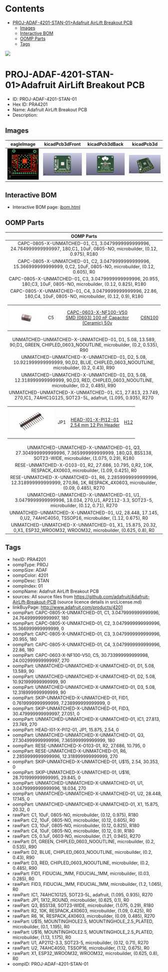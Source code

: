 



Contents
========

* [PROJ-ADAF-4201-STAN-01>Adafruit AirLift Breakout PCB](#proj-adaf-4201-stan-01adafruit-airlift-breakout-pcb)
	* [Images](#images)
	* [Interactive BOM](#interactive-bom)
	* [OOMP Parts](#oomp-parts)
	* [Tags](#tags)
  
![][im]
# PROJ-ADAF-4201-STAN-01>Adafruit AirLift Breakout PCB

- ID: PROJ-ADAF-4201-STAN-01
- Hex ID: PRA4201
- Name: Adafruit AirLift Breakout PCB
- Description: 

## Images
  
  

|eagleImage|kicadPcb3dFront|kicadPcb3dBack|kicadPcb3d|
| :---: | :---: | :---: | :---: |
|[![eagleImage](eagleImage_140.png)](eagleImage_600.png)|[![kicadPcb3dFront](kicadPcb3dFront_140.png)](kicadPcb3dFront_600.png)|[![kicadPcb3dBack](kicadPcb3dBack_140.png)](kicadPcb3dBack_600.png)|[![kicadPcb3d](kicadPcb3d_140.png)](kicadPcb3d_600.png)|

## Interactive BOM

- Interactive BOM page: [ibom.html](kicad/bom/ibom.html)

## OOMP Parts
  

|OOMP Parts|
| :---: |
|CAPC-0805-X-UNMATCHED-01, C1, 3.0479999999999996, 24.764999999999997, 180,C1, 10uF, 0805-NO, microbuilder, (0.12, 0.975), R180|
|CAPC-0805-X-UNMATCHED-01, C2, 3.0479999999999996, 15.366999999999999, 0,C2, 10uF, 0805-NO, microbuilder, (0.12, 0.605), R0|
|CAPC-0805-X-UNMATCHED-01, C3, 3.0479999999999996, 20.955, 180,C3, 10uF, 0805-NO, microbuilder, (0.12, 0.825), R180|
|CAPC-0805-X-UNMATCHED-01, C4, 3.0479999999999996, 22.86, 180,C4, 10uF, 0805-NO, microbuilder, (0.12, 0.9), R180|
|<table><tr><td>![CAPC-0603-X-NF100-V50](https://raw.githubusercontent.com/oomlout/oomlout_OOMP_parts/main/CAPC-0603-X-NF100-V50/image_140.jpg)</td><td> C5</td><td>[CAPC-0603-X-NF100-V50<br>SMD (0603) 100 nF Capacitor (Ceramic) 50v](https://github.com/oomlout/oomlout_OOMP_parts/tree/main/CAPC-0603-X-NF100-V50/)</td><td>[C6N100](https://github.com/oomlout/oomlout_OOMP_parts/tree/main/CAPC-0603-X-NF100-V50/)</td></tr></table>|
|UNMATCHED-UNMATCHED-X-UNMATCHED-01, D1, 5.08, 13.589, 90,D1, GREEN, CHIPLED_0603_NOOUTLINE, microbuilder, (0.2, 0.535), R90|
|UNMATCHED-UNMATCHED-X-UNMATCHED-01, D2, 5.08, 10.921999999999999, 90,D2, BLUE, CHIPLED_0603_NOOUTLINE, microbuilder, (0.2, 0.43), R90|
|UNMATCHED-UNMATCHED-X-UNMATCHED-01, D3, 5.08, 12.318999999999999, 90,D3, RED, CHIPLED_0603_NOOUTLINE, microbuilder, (0.2, 0.485), R90|
|UNMATCHED-UNMATCHED-X-UNMATCHED-01, IC1, 27.813, 23.749, 270,IC1, 74AHC1G125, SOT23-5L, adafruit, (1.095, 0.935), R270|
|<table><tr><td>![HEAD-I01-X-PI12-01](https://raw.githubusercontent.com/oomlout/oomlout_OOMP_parts/main/HEAD-I01-X-PI12-01/image_140.jpg)</td><td> JP1</td><td>[HEAD-I01-X-PI12-01<br>2.54 mm 12 Pin Header](https://github.com/oomlout/oomlout_OOMP_parts/tree/main/HEAD-I01-X-PI12-01/)</td><td>[H12](https://github.com/oomlout/oomlout_OOMP_parts/tree/main/HEAD-I01-X-PI12-01/)</td></tr></table>|
|UNMATCHED-UNMATCHED-X-UNMATCHED-01, Q3, 27.304999999999996, 7.365999999999999, 180,Q3, BSS138, SOT23-WIDE, microbuilder, (1.075, 0.29), R180|
|RESE-UNMATCHED-X-O103-01, R2, 27.686, 10.795, 0,R2, 10K, RESPACK_4X0603, microbuilder, (1.09, 0.425), R0|
|RESE-UNMATCHED-X-UNMATCHED-01, R6, 2.2859999999999996, 12.318999999999999, 270,R6, 1K, RESPACK_4X0603, microbuilder, (0.09, 0.485), R270|
|UNMATCHED-UNMATCHED-X-UNMATCHED-01, U1, 3.0479999999999996, 18.034, 270,U1, AP2112-3.3, SOT23-5, microbuilder, (0.12, 0.71), R270|
|UNMATCHED-UNMATCHED-X-UNMATCHED-01, U2, 28.448, 17.145, 0,U2, 74AHC4050, TSSOP16, microbuilder, (1.12, 0.675), R0|
|UNMATCHED-UNMATCHED-X-UNMATCHED-01, X1, 15.875, 20.32, 0,X1, ESP32_WROOM32, WROOM32, microbuilder, (0.625, 0.8), R0|

## Tags

- hexID: PRA4201
- oompType: PROJ
- oompSize: ADAF
- oompColor: 4201
- oompDesc: STAN
- oompIndex: 01
- oompName: Adafruit AirLift Breakout PCB
- sources: All source files from https://github.com/adafruit/Adafruit-AirLift-Breakout-PCB (source licence details in srcLicense.md)
- linkBuyPage: http://www.adafruit.com/products/4201
- oompPart: CAPC-0805-X-UNMATCHED-01, C1, 3.0479999999999996, 24.764999999999997, 180
- oompPart: CAPC-0805-X-UNMATCHED-01, C2, 3.0479999999999996, 15.366999999999999, 0
- oompPart: CAPC-0805-X-UNMATCHED-01, C3, 3.0479999999999996, 20.955, 180
- oompPart: CAPC-0805-X-UNMATCHED-01, C4, 3.0479999999999996, 22.86, 180
- oompPart: CAPC-0603-X-NF100-V50, C5, 30.733999999999998, 24.002999999999997, 270
- oompPart: UNMATCHED-UNMATCHED-X-UNMATCHED-01, D1, 5.08, 13.589, 90
- oompPart: UNMATCHED-UNMATCHED-X-UNMATCHED-01, D2, 5.08, 10.921999999999999, 90
- oompPart: UNMATCHED-UNMATCHED-X-UNMATCHED-01, D3, 5.08, 12.318999999999999, 90
- oompPart: SKIP-UNMATCHED-X-UNMATCHED-01, FID1, 0.7619999999999999, 7.238999999999999, 0
- oompPart: SKIP-UNMATCHED-X-UNMATCHED-01, FID3, 30.479999999999997, 27.051, 0
- oompPart: UNMATCHED-UNMATCHED-X-UNMATCHED-01, IC1, 27.813, 23.749, 270
- oompPart: HEAD-I01-X-PI12-01, JP1, 15.875, 2.54, 0
- oompPart: UNMATCHED-UNMATCHED-X-UNMATCHED-01, Q3, 27.304999999999996, 7.365999999999999, 180
- oompPart: RESE-UNMATCHED-X-O103-01, R2, 27.686, 10.795, 0
- oompPart: RESE-UNMATCHED-X-UNMATCHED-01, R6, 2.2859999999999996, 12.318999999999999, 270
- oompPart: SKIP-UNMATCHED-X-UNMATCHED-01, U$15, 2.54, 30.353, 0
- oompPart: SKIP-UNMATCHED-X-UNMATCHED-01, U$16, 28.701999999999995, 29.845, 0
- oompPart: UNMATCHED-UNMATCHED-X-UNMATCHED-01, U1, 3.0479999999999996, 18.034, 270
- oompPart: UNMATCHED-UNMATCHED-X-UNMATCHED-01, U2, 28.448, 17.145, 0
- oompPart: UNMATCHED-UNMATCHED-X-UNMATCHED-01, X1, 15.875, 20.32, 0
- rawPart: C1, 10uF, 0805-NO, microbuilder, (0.12, 0.975), R180
- rawPart: C2, 10uF, 0805-NO, microbuilder, (0.12, 0.605), R0
- rawPart: C3, 10uF, 0805-NO, microbuilder, (0.12, 0.825), R180
- rawPart: C4, 10uF, 0805-NO, microbuilder, (0.12, 0.9), R180
- rawPart: C5, 0.1uF, 0603-NO, microbuilder, (1.21, 0.945), R270
- rawPart: D1, GREEN, CHIPLED_0603_NOOUTLINE, microbuilder, (0.2, 0.535), R90
- rawPart: D2, BLUE, CHIPLED_0603_NOOUTLINE, microbuilder, (0.2, 0.43), R90
- rawPart: D3, RED, CHIPLED_0603_NOOUTLINE, microbuilder, (0.2, 0.485), R90
- rawPart: FID1, FIDUCIAL_1MM, FIDUCIAL_1MM, microbuilder, (0.03, 0.285), R0
- rawPart: FID3, FIDUCIAL_1MM, FIDUCIAL_1MM, microbuilder, (1.2, 1.065), R0
- rawPart: IC1, 74AHC1G125, SOT23-5L, adafruit, (1.095, 0.935), R270
- rawPart: JP1, 1X12_ROUND, microbuilder, (0.625, 0.1), R0
- rawPart: Q3, BSS138, SOT23-WIDE, microbuilder, (1.075, 0.29), R180
- rawPart: R2, 10K, RESPACK_4X0603, microbuilder, (1.09, 0.425), R0
- rawPart: R6, 1K, RESPACK_4X0603, microbuilder, (0.09, 0.485), R270
- rawPart: U$15, MOUNTINGHOLE2.5, MOUNTINGHOLE_2.5_PLATED, microbuilder, (0.1, 1.195), R0
- rawPart: U$16, MOUNTINGHOLE2.5, MOUNTINGHOLE_2.5_PLATED, microbuilder, (1.13, 1.175), R0
- rawPart: U1, AP2112-3.3, SOT23-5, microbuilder, (0.12, 0.71), R270
- rawPart: U2, 74AHC4050, TSSOP16, microbuilder, (1.12, 0.675), R0
- rawPart: X1, ESP32_WROOM32, WROOM32, microbuilder, (0.625, 0.8), R0
- oompID: PROJ-ADAF-4201-STAN-01



[im]: kicadPcb3d_450.png
